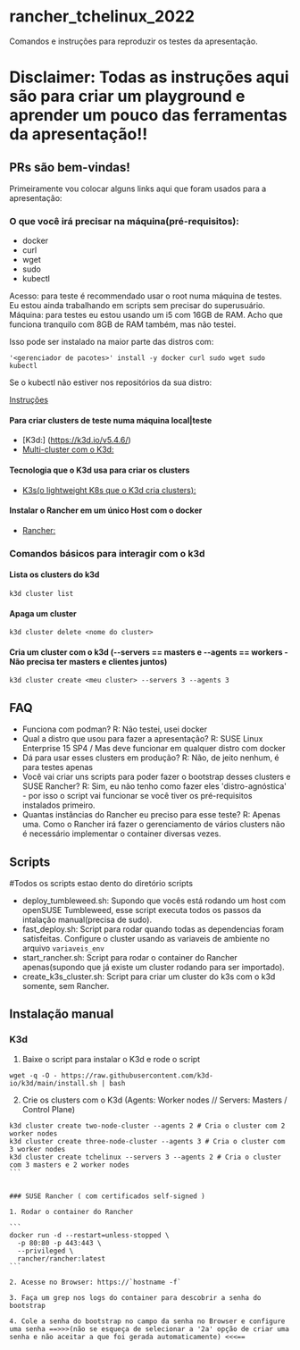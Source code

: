 # rancher_tchelinux_2022
Comandos e instruções para reproduzir os testes da apresentação.

# Disclaimer: Todas as instruções aqui são para criar um playground e aprender um pouco das ferramentas da apresentação!!

## PRs são bem-vindas!


Primeiramente vou colocar alguns links aqui que foram usados para a apresentação:


### O que você irá precisar na máquina(pré-requisitos):

- docker
- curl
- wget
- sudo
- kubectl

Acesso: para teste é recommendado usar o root numa máquina de testes. Eu estou ainda trabalhando em scripts sem precisar do superusuário.
Máquina: para testes eu estou usando um i5 com 16GB de RAM. Acho que funciona tranquilo com 8GB de RAM também, mas não testei.


Isso pode ser instalado na maior parte das distros com:

`'<gerenciador de pacotes>' install -y docker curl sudo wget sudo kubectl`

Se o kubectl não estiver nos repositórios da sua distro:

[Instruções](https://kubernetes.io/docs/tasks/tools/install-kubectl-linux/)


#### Para criar clusters de teste numa máquina local|teste
- [K3d:] (https://k3d.io/v5.4.6/)
- [Multi-cluster com o K3d:](https://docs.rancherdesktop.io/how-to-guides/create-multi-node-cluster/)

#### Tecnologia que o K3d usa para criar os clusters
- [K3s(o lightweight K8s que o K3d cria clusters):](https://k3s.io/) 

#### Instalar o Rancher em um único Host com o docker
- [Rancher:](https://docs.ranchermanager.rancher.io/v2.5/pages-for-subheaders/rancher-on-a-single-node-with-docker)


### Comandos básicos para interagir com o k3d


#### Lista os clusters do k3d 

```
k3d cluster list
```

#### Apaga um cluster 

```
k3d cluster delete <nome do cluster>
```

#### Cria um cluster com o k3d (--servers == masters e --agents == workers - Não precisa ter masters e clientes juntos)

```
k3d cluster create <meu cluster> --servers 3 --agents 3
```


## FAQ

- Funciona com podman? R: Não testei, usei docker
- Qual a distro que usou para fazer a apresentação? R: SUSE Linux Enterprise 15 SP4 / Mas deve funcionar em qualquer distro com docker 
- Dá para usar esses clusters em produção? R: Não, de jeito nenhum, é para testes apenas
- Você vai criar uns scripts para poder fazer o bootstrap desses clusters e SUSE Rancher? 
R: Sim, eu não tenho como fazer eles 'distro-agnóstica' - por isso o script vai funcionar se você tiver os pré-requisitos instalados primeiro. 
- Quantas instâncias do Rancher eu preciso para esse teste? R: Apenas uma. Como o Rancher irá fazer o gerenciamento de vários clusters não é necessário implementar o container diversas vezes.


## Scripts

#Todos os scripts estao dento do diretório scripts

- deploy_tumbleweed.sh: Supondo que vocês está rodando um host com openSUSE Tumbleweed, esse script executa todos os passos da intalação manual(precisa de sudo).
- fast_deploy.sh:  Script para rodar quando todas as dependencias foram satisfeitas. Configure o cluster usando as variaveis de ambiente no arquivo `variaveis_env`
- start_rancher.sh:  Script para rodar o container do Rancher apenas(supondo que já existe um cluster rodando para ser importado).
- create_k3s_cluster.sh:  Script para criar um cluster do k3s com o k3d somente, sem Rancher. 


## Instalação manual


### K3d

1. Baixe o script para instalar o K3d e rode o script

`
 wget -q -O - https://raw.githubusercontent.com/k3d-io/k3d/main/install.sh | bash
`

2. Crie os clusters com o K3d (Agents: Worker nodes // Servers: Masters / Control Plane) 

````
k3d cluster create two-node-cluster --agents 2 # Cria o cluster com 2 worker nodes
k3d cluster create three-node-cluster --agents 3 # Cria o cluster com 3 worker nodes
k3d cluster create tchelinux --servers 3 --agents 2 # Cria o cluster com 3 masters e 2 worker nodes
```


### SUSE Rancher ( com certificados self-signed )

1. Rodar o container do Rancher

```
docker run -d --restart=unless-stopped \
  -p 80:80 -p 443:443 \
  --privileged \
  rancher/rancher:latest
```

2. Acesse no Browser: https://`hostname -f`

3. Faça um grep nos logs do container para descobrir a senha do bootstrap

4. Cole a senha do bootstrap no campo da senha no Browser e configure uma senha ==>>>(não se esqueça de selecionar a '2a' opção de criar uma senha e não aceitar a que foi gerada automaticamente) <<<==


